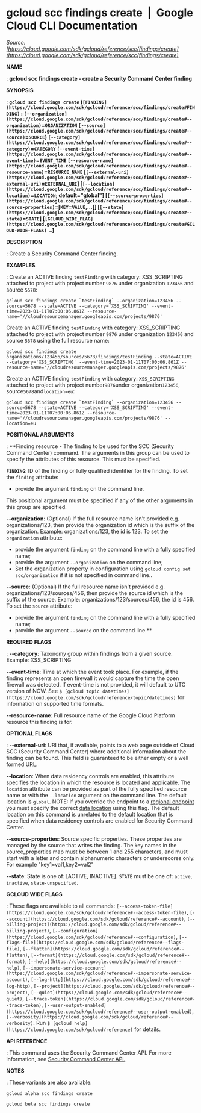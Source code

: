 # gcloud scc findings create  |  Google Cloud CLI Documentation

*Source: [https://cloud.google.com/sdk/gcloud/reference/scc/findings/create](https://cloud.google.com/sdk/gcloud/reference/scc/findings/create)*

**NAME**

: **gcloud scc findings create - create a Security Command Center finding**

**SYNOPSIS**

: **`gcloud scc findings create` (`[FINDING](https://cloud.google.com/sdk/gcloud/reference/scc/findings/create#FINDING)` : `[--organization](https://cloud.google.com/sdk/gcloud/reference/scc/findings/create#--organization)`=`ORGANIZATION` `[--source](https://cloud.google.com/sdk/gcloud/reference/scc/findings/create#--source)`=`SOURCE`) `[--category](https://cloud.google.com/sdk/gcloud/reference/scc/findings/create#--category)`=`CATEGORY` `[--event-time](https://cloud.google.com/sdk/gcloud/reference/scc/findings/create#--event-time)`=`EVENT_TIME` `[--resource-name](https://cloud.google.com/sdk/gcloud/reference/scc/findings/create#--resource-name)`=`RESOURCE_NAME` [`[--external-uri](https://cloud.google.com/sdk/gcloud/reference/scc/findings/create#--external-uri)`=`EXTERNAL_URI`] [`[--location](https://cloud.google.com/sdk/gcloud/reference/scc/findings/create#--location)`=`LOCATION`; default="global"] [`[--source-properties](https://cloud.google.com/sdk/gcloud/reference/scc/findings/create#--source-properties)`=[`KEY`=`VALUE`,…]] [`[--state](https://cloud.google.com/sdk/gcloud/reference/scc/findings/create#--state)`=`STATE`] [`[GCLOUD_WIDE_FLAG](https://cloud.google.com/sdk/gcloud/reference/scc/findings/create#GCLOUD-WIDE-FLAGS) …`]**

**DESCRIPTION**

: Create a Security Command Center finding.

**EXAMPLES**

: Create an ACTIVE finding `testFinding` with category: XSS_SCRIPTING
attached to project with project number `9876` under organization
`123456` and source `5678`:

```
gcloud scc findings create `testFinding` --organization=123456 --source=5678 --state=ACTIVE --category='XSS_SCRIPTING' --event-time=2023-01-11T07:00:06.861Z --resource-name='//cloudresourcemanager.googleapis.com/projects/9876'
```

Create an ACTIVE finding `testFinding` with category: XSS_SCRIPTING
attached to project with project number `9876` under organization
`123456` and source `5678` using the full resource name:

```
gcloud scc findings create organizations/123456/sources/5678/findings/testFinding --state=ACTIVE --category='XSS_SCRIPTING' --event-time=2023-01-11T07:00:06.861Z --resource-name='//cloudresourcemanager.googleapis.com/projects/9876'
```

Create an ACTIVE finding `testFinding` with category:
`XSS_SCRIPTING` attached to project with project number`9876`under organization`123456`, source`5678`and`location=eu`:

```
gcloud scc findings create `testFinding` --organization=123456 --source=5678 --state=ACTIVE --category='XSS_SCRIPTING' --event-time=2023-01-11T07:00:06.861Z --resource-name='//cloudresourcemanager.googleapis.com/projects/9876' --location=eu
````

**POSITIONAL ARGUMENTS**

: **Finding resource - The finding to be used for the SCC (Security Command Center)
command. The arguments in this group can be used to specify the attributes of
this resource.
This must be specified.

**`FINDING`**:
ID of the finding or fully qualified identifier for the finding.
To set the `finding` attribute:

- provide the argument `finding` on the command line.

This positional argument must be specified if any of the other arguments in this
group are specified.

**--organization**:
(Optional) If the full resource name isn't provided e.g. organizations/123, then
provide the organization id which is the suffix of the organization. Example:
organizations/123, the id is 123.
To set the `organization` attribute:

- provide the argument `finding` on the command line with a fully
specified name;
- provide the argument `--organization` on the command line;
- Set the organization property in configuration using `gcloud config set
scc/organization` if it is not specified in command line..

**--source**:
(Optional) If the full resource name isn't provided e.g.
organizations/123/sources/456, then provide the source id which is the suffix of
the source. Example: organizations/123/sources/456, the id is 456.
To set the `source` attribute:

- provide the argument `finding` on the command line with a fully
specified name;
- provide the argument `--source` on the command line.**

**REQUIRED FLAGS**

: **--category**:
Taxonomy group within findings from a given source. Example: XSS_SCRIPTING

**--event-time**:
Time at which the event took place. For example, if the finding represents an
open firewall it would capture the time the open firewall was detected. If
event-time is not provided, it will default to UTC version of NOW. See `$
[gcloud topic
datetimes](https://cloud.google.com/sdk/gcloud/reference/topic/datetimes)` for information on supported time formats.

**--resource-name**:
Full resource name of the Google Cloud Platform resource this finding is for.

**OPTIONAL FLAGS**

: **--external-uri**:
URI that, if available, points to a web page outside of Cloud SCC (Security
Command Center) where additional information about the finding can be found.
This field is guaranteed to be either empty or a well formed URL.

**--location**:
When data residency controls are enabled, this attribute specifies the location
in which the resource is located and applicable. The `location`
attribute can be provided as part of the fully specified resource name or with
the `--location` argument on the command line. The default location
is `global`. NOTE: If you override the endpoint to a [regional
endpoint](https://cloud.google.com/security-command-center/docs/reference/rest/index.html?rep_location=global#regional-service-endpoint) you must specify the correct [data
location](https://cloud.google.com/security-command-center/docs/data-residency-support#locations) using this flag. The default location on this command is unrelated
to the default location that is specified when data residency controls are
enabled for Security Command Center.

**--source-properties**:
Source specific properties. These properties are managed by the source that
writes the finding. The key names in the source_properties map must be between 1
and 255 characters, and must start with a letter and contain alphanumeric
characters or underscores only. For example "key1=val1,key2=val2"

**--state**:
State is one of: [ACTIVE, INACTIVE]. `STATE` must be one
of: `active`, `inactive`, `state-unspecified`.

**GCLOUD WIDE FLAGS**

: These flags are available to all commands: `[--access-token-file](https://cloud.google.com/sdk/gcloud/reference#--access-token-file)`,
`[--account](https://cloud.google.com/sdk/gcloud/reference#--account)`, `[--billing-project](https://cloud.google.com/sdk/gcloud/reference#--billing-project)`,
`[--configuration](https://cloud.google.com/sdk/gcloud/reference#--configuration)`,
`[--flags-file](https://cloud.google.com/sdk/gcloud/reference#--flags-file)`,
`[--flatten](https://cloud.google.com/sdk/gcloud/reference#--flatten)`, `[--format](https://cloud.google.com/sdk/gcloud/reference#--format)`, `[--help](https://cloud.google.com/sdk/gcloud/reference#--help)`, `[--impersonate-service-account](https://cloud.google.com/sdk/gcloud/reference#--impersonate-service-account)`,
`[--log-http](https://cloud.google.com/sdk/gcloud/reference#--log-http)`,
`[--project](https://cloud.google.com/sdk/gcloud/reference#--project)`, `[--quiet](https://cloud.google.com/sdk/gcloud/reference#--quiet)`, `[--trace-token](https://cloud.google.com/sdk/gcloud/reference#--trace-token)`, `[--user-output-enabled](https://cloud.google.com/sdk/gcloud/reference#--user-output-enabled)`,
`[--verbosity](https://cloud.google.com/sdk/gcloud/reference#--verbosity)`.
Run `$ [gcloud help](https://cloud.google.com/sdk/gcloud/reference)` for details.

**API REFERENCE**

: This command uses the Security Command Center API. For more information, see [Security
Command Center API.](https://cloud.google.com/security-command-center/docs/reference/rest)

**NOTES**

: These variants are also available:

```
gcloud alpha scc findings create
```

```
gcloud beta scc findings create
```